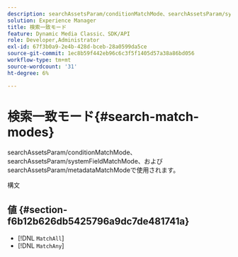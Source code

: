 ```yaml
---
description: searchAssetsParam/conditionMatchMode、searchAssetsParam/systemFieldMatchMode、およびsearchAssetsParam/metadataMatchModeで使用されます。
solution: Experience Manager
title: 検索一致モード
feature: Dynamic Media Classic、SDK/API
role: Developer,Administrator
exl-id: 67f3b0a9-2e4b-428d-bceb-28a0599da5ce
source-git-commit: 1ec8b59f442eb96c6c3f5f1405d57a38a86bd056
workflow-type: tm+mt
source-wordcount: '31'
ht-degree: 6%

---
```


# 検索一致モード{#search-match-modes}

searchAssetsParam/conditionMatchMode、searchAssetsParam/systemFieldMatchMode、およびsearchAssetsParam/metadataMatchModeで使用されます。

構文

## 値 {#section-f6b12b626db5425796a9dc7de481741a}

* [!DNL `MatchAll`]
* [!DNL `MatchAny`]
